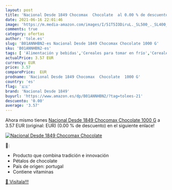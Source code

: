 ```yaml
---
layout: post
title: 'Nacional Desde 1849 Chocomax  Chocolate  al 0.00 % de descuento'
date: 2021-06-16 22:01:46
image: 'https://m.media-amazon.com/images/I/51T5IODiruL._SL500_._SL400_.jpg'
comments: true
category: ofertas
author: 'tole.es'
slug: 'B01ANNHBN2-es Nacional Desde 1849 Chocomax Chocolate 1000 G'
sku: 'B01ANNHBN2-es'
tags: [ 'Alimentación y bebidas','Cereales para tomar en frío','Cereales y muesli','chocolate','nacional desde 1849', ]
actualPrice: 3.57 EUR
currency: EUR
price: 3.57
comparePrice:  EUR
prodname: 'Nacional Desde 1849 Chocomax  Chocolate  1000 G'
country: 'es'
flag: '🇪🇸'
brand: 'Nacional Desde 1849'
buyurl: 'https://www.amazon.es/dp/B01ANNHBN2/?tag=tolees-21'
descuento: '0.00'
average: '3.57'
---
```


Ahora mismo tienes [Nacional Desde 1849 Chocomax  Chocolate  1000 G](https://www.amazon.es/dp/B01ANNHBN2/?tag=tolees-21) a 3.57 EUR (original:  EUR) (0.00 %  de descuento) en el siguiente enlace!

[![Nacional Desde 1849 Chocomax  Chocolate ](https://m.media-amazon.com/images/I/51T5IODiruL._SL500_._SL400_.jpg)](https://www.amazon.es/dp/B01ANNHBN2/?tag=tolees-21)

🔎:

- Producto que combina tradición e innovación
- Pétalos de chocolate
- País de origen: portugal
- Contiene vitaminas

[🛒 Visítala!!!](https://www.amazon.es/dp/B01ANNHBN2/?tag=tolees-21)
